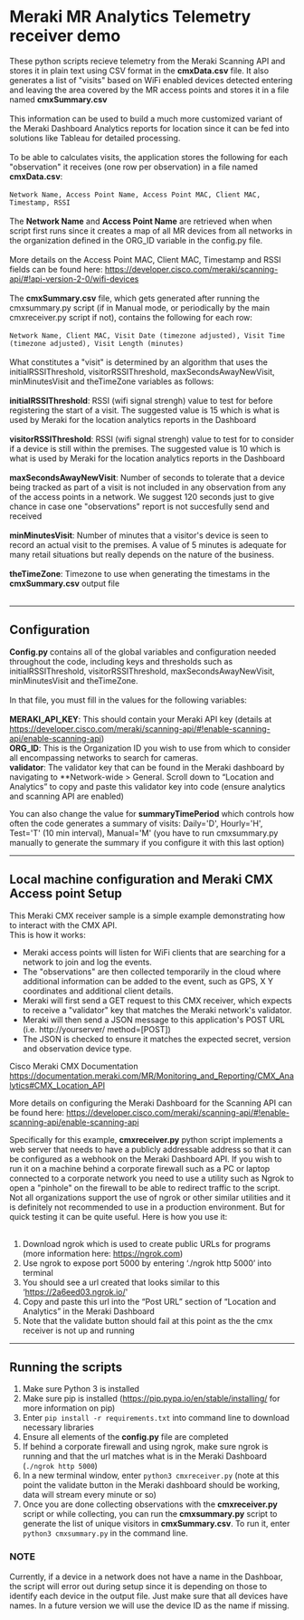 # Meraki MR Analytics Telemetry receiver demo

These python scripts recieve telemetry from the Meraki Scanning API and stores it in plain text
using CSV format in the **cmxData.csv** file. It also generates a list of "visits" based on WiFi enabled devices detected
entering and leaving the area covered by the MR access points and stores it in a file named **cmxSummary.csv**
<br/>
<br/>
This information can be used to build a much more customized variant of the Meraki Dashboard Analytics reports for location
since it can be fed into solutions like Tableau for detailed processing.
<br/>
<br/>
To be able to calculates visits, the application stores the following for each "observation" it receives (one row per observation)
in a file named **cmxData.csv**:
<br/>
<br/>
```Network Name, Access Point Name, Access Point MAC, Client MAC, Timestamp, RSSI```
<br/>
<br/>
The **Network Name** and **Access Point Name** are retrieved when when script first runs since it creates a map of all MR devices from all networks
in the organization defined in the ORG_ID variable in the config.py file.
<br/>
<br/>
More details on the Access Point MAC, Client MAC, Timestamp and RSSI fields can be found here:
https://developer.cisco.com/meraki/scanning-api/#!api-version-2-0/wifi-devices
<br/>
<br/>
The **cmxSummary.csv** file, which gets generated after running the cmxsummary.py script (if in Manual mode, or periodically by the main cmxreceiver.py script if not), contains the following for each row:
<br/>
<br/>
```Network Name, Client MAC, Visit Date (timezone adjusted), Visit Time (timezone adjusted), Visit Length (minutes)```
<br/>
<br/>
What constitutes a "visit" is determined by an algorithm that uses the initialRSSIThreshold, visitorRSSIThreshold, maxSecondsAwayNewVisit,
minMinutesVisit and theTimeZone variables as follows:
<br/>
<br/>
**initialRSSIThreshold**: RSSI (wifi signal strengh) value to test for before registering the start of a visit. The suggested value is 15 which is what
is used by Meraki for the location analytics reports in the Dashboard<br/><br/>
**visitorRSSIThreshold**: RSSI (wifi signal strengh) value to test for to consider if a device is still within the premises. The suggested value is 10 which is what
is used by Meraki for the location analytics reports in the Dashboard<br/><br/>
**maxSecondsAwayNewVisit**: Number of seconds to tolerate that a device being tracked as part of a visit is not included in any observation from any of the access points in a network.
We suggest 120 seconds just to give chance in case one "observations" report is not succesfully send and received <br/><br/>
**minMinutesVisit**: Number of minutes that a visitor's device is seen to record an actual visit to the premises. A value of 5 minutes is adequate for many retail situations
but really depends on the nature of the business.<br/><br/>
**theTimeZone**: Timezone to use when generating the timestams in the **cmxSummary.csv** output file<br/><br/>

---
## Configuration

**Config.py** contains all of the global variables and configuration needed throughout the code, including keys and thresholds such as initialRSSIThreshold, visitorRSSIThreshold, maxSecondsAwayNewVisit,
minMinutesVisit and theTimeZone.
<br/><br/>
In that file, you must fill in the values for the following variables:
<br/><br/>
**MERAKI_API_KEY**: This should contain your Meraki API key (details at https://developer.cisco.com/meraki/scanning-api/#!enable-scanning-api/enable-scanning-api)<br/>
**ORG_ID**: This is the Organization ID you wish to use from which to consider all encompassing networks to search for cameras.<br/>
**validator**: The validator key that can be found in the Meraki dashboard by navigating to **Network-wide > General. Scroll down to “Location and Analytics” to copy and paste this validator key into code (ensure analytics and scanning API are enabled)<br/>

You can also change the value for **summaryTimePeriod** which controls how often the code generates a summary of visits: 
 Daily='D', Hourly='H', Test='T' (10 min interval), Manual='M' (you have to run cmxsummary.py manually to generate the summary if you configure it with this last option)


---
## Local machine configuration and Meraki CMX Access point Setup

This Meraki CMX receiver sample is a simple example demonstrating how to interact with the CMX API.<br/>
This is how it works:
- Meraki access points will listen for WiFi clients that are searching for a network to join and log the events.
- The "observations" are then collected temporarily in the cloud where additional information can be added to
the event, such as GPS, X Y coordinates and additional client details.
- Meraki will first send a GET request to this CMX receiver, which expects to receive a "validator" key that matches
the Meraki network's validator.
- Meraki will then send a JSON message to this application's POST URL (i.e. http://yourserver/ method=[POST])
- The JSON is checked to ensure it matches the expected secret, version and observation device type.

Cisco Meraki CMX Documentation
https://documentation.meraki.com/MR/Monitoring_and_Reporting/CMX_Analytics#CMX_Location_API

More details on configuring the Meraki Dashboard for the Scanning API can be found here:
https://developer.cisco.com/meraki/scanning-api/#!enable-scanning-api/enable-scanning-api

Specifically for this example, **cmxreceiver.py** python script implements a web server that needs to have a publicly addressable address so that it can
be configured as a webhook on the Meraki Dashboard API. If you wish to run it on a machine behind a corporate firewall such as a
PC or laptop connected to a corporate network you need to use a utility such as Ngrok to open a "pinhole" on the firewall to be able
to redirect traffic to the script. Not all organizations support the use of ngrok or other similar utilities and it is definitely not
recommended to use in a production environment. But for quick testing it can be quite useful. Here is how you use it:
<br/><br/>

1. Download ngrok which is used to create public URLs for programs (more information here: https://ngrok.com)
2. Use ngrok to expose port 5000 by entering ‘./ngrok http 5000’ into terminal
3. You should see a url created that looks similar to this ‘https://2a6eed03.ngrok.io/'
4. Copy and paste this url into the “Post URL” section of “Location and Analytics” in the Meraki Dashboard
5. Note that the validate button should fail at this point as the the cmx receiver is not up and running



---
## Running the scripts

1. Make sure Python 3 is installed
2. Make sure pip is installed (https://pip.pypa.io/en/stable/installing/ for more information on pip)
3. Enter ```pip install -r requirements.txt``` into command line to download necessary libraries
4. Ensure all elements of the **config.py** file are completed
5. If behind a corporate firewall and using ngrok, make sure ngrok is running and that the url matches what is in the Meraki Dashboard (```./ngrok http 5000```)
6. In a new terminal window, enter ```python3 cmxreceiver.py``` (note at this point the validate button in the Meraki dashboard should be working, data will stream every minute or so)
7. Once you are done collecting observations with the **cmxreceiver.py** script or while collecting, you can run the **cmxsummary.py** script to generate
the list of unique visitors in **cmxSummary.csv**. To run it, enter ```python3 cmxsummary.py``` in the command line.

### NOTE
Currently, if a device in a network does not have a name in the Dashboar, the script will error out during setup since it is depending on those to identify each device in the output file. Just make sure that all devices have names. In a future version we will use the device ID as the name if missing. 
